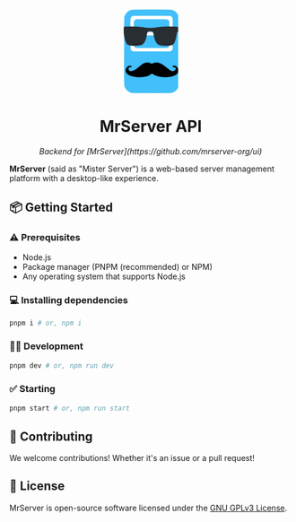 <div align="center">
  <img height="150" src="https://raw.githubusercontent.com/mrserver-org/ui/refs/heads/main/logo.png">
  <h1>MrServer API</h1>
  <p><em>Backend for [MrServer](https://github.com/mrserver-org/ui)</em></p>
</div>

**MrServer** (said as "Mister Server") is a web-based server management platform with a desktop-like experience.

## 📦 Getting Started

### ⚠️ Prerequisites

- Node.js
- Package manager (PNPM (recommended) or NPM)
- Any operating system that supports Node.js

### 💻 Installing dependencies

```bash
pnpm i # or, npm i
```

### 👨‍💻 Development

```bash
pnpm dev # or, npm run dev
```

### ✅ Starting

```bash
pnpm start # or, npm run start
```

## 🤝 Contributing

We welcome contributions! Whether it's an issue or a pull request!

## 📃 License

MrServer is open-source software licensed under the [GNU GPLv3 License](LICENSE).

